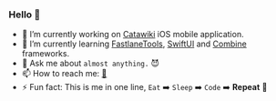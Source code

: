 ### Hello 👋

- 🔭 I’m currently working on [Catawiki](https://www.catawiki.com/) iOS mobile application.
- 🌱 I’m currently learning [FastlaneTools](https://fastlane.tools/), [SwiftUI](https://developer.apple.com/documentation/swiftui) and [Combine](https://developer.apple.com/documentation/combine) frameworks.
- 💬 Ask me about `almost anything.` 😈
- 📫 How to reach me: [📧](mailto:i.am.manish.rathi@gmail.com)
- ⚡ Fun fact: This is me in one line, `Eat` ➡️ `Sleep` ➡️ `Code` ➡️ **Repeat** 🔁
